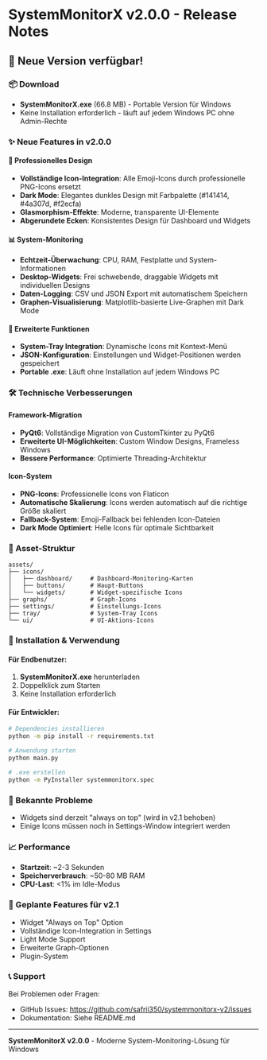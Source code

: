 # SystemMonitorX v2.0.0 - Release Notes

## 🎉 Neue Version verfügbar!

### 📦 Download
- **SystemMonitorX.exe** (66.8 MB) - Portable Version für Windows
- Keine Installation erforderlich - läuft auf jedem Windows PC ohne Admin-Rechte

### ✨ Neue Features in v2.0.0

#### 🎨 Professionelles Design
- **Vollständige Icon-Integration**: Alle Emoji-Icons durch professionelle PNG-Icons ersetzt
- **Dark Mode**: Elegantes dunkles Design mit Farbpalette (#141414, #4a307d, #f2ecfa)
- **Glasmorphism-Effekte**: Moderne, transparente UI-Elemente
- **Abgerundete Ecken**: Konsistentes Design für Dashboard und Widgets

#### 📊 System-Monitoring
- **Echtzeit-Überwachung**: CPU, RAM, Festplatte und System-Informationen
- **Desktop-Widgets**: Frei schwebende, draggable Widgets mit individuellen Designs
- **Daten-Logging**: CSV und JSON Export mit automatischem Speichern
- **Graphen-Visualisierung**: Matplotlib-basierte Live-Graphen mit Dark Mode

#### 🔧 Erweiterte Funktionen
- **System-Tray Integration**: Dynamische Icons mit Kontext-Menü
- **JSON-Konfiguration**: Einstellungen und Widget-Positionen werden gespeichert
- **Portable .exe**: Läuft ohne Installation auf jedem Windows PC

### 🛠️ Technische Verbesserungen

#### Framework-Migration
- **PyQt6**: Vollständige Migration von CustomTkinter zu PyQt6
- **Erweiterte UI-Möglichkeiten**: Custom Window Designs, Frameless Windows
- **Bessere Performance**: Optimierte Threading-Architektur

#### Icon-System
- **PNG-Icons**: Professionelle Icons von Flaticon
- **Automatische Skalierung**: Icons werden automatisch auf die richtige Größe skaliert
- **Fallback-System**: Emoji-Fallback bei fehlenden Icon-Dateien
- **Dark Mode Optimiert**: Helle Icons für optimale Sichtbarkeit

### 📁 Asset-Struktur
```
assets/
├── icons/
│   ├── dashboard/     # Dashboard-Monitoring-Karten
│   ├── buttons/       # Haupt-Buttons
│   └── widgets/       # Widget-spezifische Icons
├── graphs/            # Graph-Icons
├── settings/          # Einstellungs-Icons
├── tray/              # System-Tray Icons
└── ui/                # UI-Aktions-Icons
```

### 🔧 Installation & Verwendung

#### Für Endbenutzer:
1. **SystemMonitorX.exe** herunterladen
2. Doppelklick zum Starten
3. Keine Installation erforderlich

#### Für Entwickler:
```bash
# Dependencies installieren
python -m pip install -r requirements.txt

# Anwendung starten
python main.py

# .exe erstellen
python -m PyInstaller systemmonitorx.spec
```

### 🐛 Bekannte Probleme
- Widgets sind derzeit "always on top" (wird in v2.1 behoben)
- Einige Icons müssen noch in Settings-Window integriert werden

### 📈 Performance
- **Startzeit**: ~2-3 Sekunden
- **Speicherverbrauch**: ~50-80 MB RAM
- **CPU-Last**: <1% im Idle-Modus

### 🔮 Geplante Features für v2.1
- Widget "Always on Top" Option
- Vollständige Icon-Integration in Settings
- Light Mode Support
- Erweiterte Graph-Optionen
- Plugin-System

### 📞 Support
Bei Problemen oder Fragen:
- GitHub Issues: https://github.com/safrii350/systemmonitorx-v2/issues
- Dokumentation: Siehe README.md

---

**SystemMonitorX v2.0.0** - Moderne System-Monitoring-Lösung für Windows 